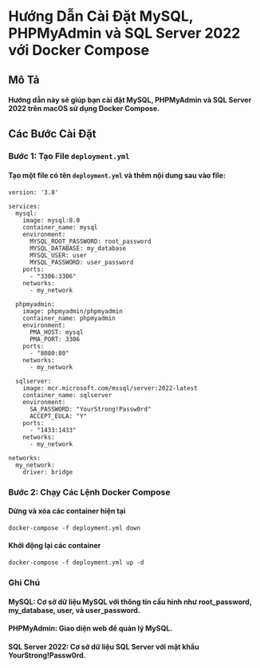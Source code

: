 # Hướng Dẫn Cài Đặt MySQL, PHPMyAdmin và SQL Server 2022 với Docker Compose

## Mô Tả
#### Hướng dẫn này sẽ giúp bạn cài đặt MySQL, PHPMyAdmin và SQL Server 2022 trên macOS sử dụng Docker Compose.

## Các Bước Cài Đặt

### Bước 1: Tạo File `deployment.yml`

#### Tạo một file có tên `deployment.yml` và thêm nội dung sau vào file:

```
version: '3.8'

services:
  mysql:
    image: mysql:8.0
    container_name: mysql
    environment:
      MYSQL_ROOT_PASSWORD: root_password
      MYSQL_DATABASE: my_database
      MYSQL_USER: user
      MYSQL_PASSWORD: user_password
    ports:
      - "3306:3306"
    networks:
      - my_network

  phpmyadmin:
    image: phpmyadmin/phpmyadmin
    container_name: phpmyadmin
    environment:
      PMA_HOST: mysql
      PMA_PORT: 3306
    ports:
      - "8080:80"
    networks:
      - my_network

  sqlserver:
    image: mcr.microsoft.com/mssql/server:2022-latest
    container_name: sqlserver
    environment:
      SA_PASSWORD: "YourStrong!Passw0rd"
      ACCEPT_EULA: "Y"
    ports:
      - "1433:1433"
    networks:
      - my_network

networks:
  my_network:
    driver: bridge

```

### Bước 2: Chạy Các Lệnh Docker Compose

#### Dừng và xóa các container hiện tại
```
docker-compose -f deployment.yml down
```
#### Khởi động lại các container
```
docker-compose -f deployment.yml up -d
```

### Ghi Chú
#### MySQL: Cơ sở dữ liệu MySQL với thông tin cấu hình như root_password, my_database, user, và user_password.
#### PHPMyAdmin: Giao diện web để quản lý MySQL.
#### SQL Server 2022: Cơ sở dữ liệu SQL Server với mật khẩu YourStrong!Passw0rd.

